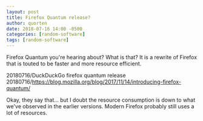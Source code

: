 ```yaml
---
layout: post
title: Firefox Quantum release?
author: quorten
date: 2018-07-16 14:00 -0500
categories: [random-software]
tags: [random-software]
---
```


Firefox Quantum you're hearing about?  What is that?  It is a rewrite
of Firefox that is touted to be faster and more resource efficient.

20180716/DuckDuckGo firefox quantum release  
20180716/https://blog.mozilla.org/blog/2017/11/14/introducing-firefox-quantum/

Okay, they say that... but I doubt the resource consumption is down to
what we've observed in the earlier versions.  Modern Firefox probably
still uses a lot of resources.
